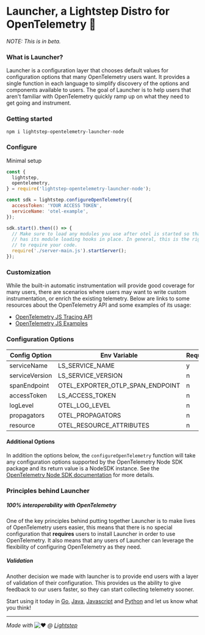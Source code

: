# Launcher, a Lightstep Distro for OpenTelemetry 🚀

_NOTE: This is in beta._

### What is Launcher?

Launcher is a configuration layer that chooses default values for configuration options that many OpenTelemetry users want. It provides a single function in each language to simplify discovery of the options and components available to users. The goal of Launcher is to help users that aren't familiar with OpenTelemetry quickly ramp up on what they need to get going and instrument.

### Getting started

```bash
npm i lightstep-opentelemetry-launcher-node
```

### Configure

Minimal setup

```javascript
const {
  lightstep,
  opentelemetry,
} = require('lightstep-opentelemetry-launcher-node');

const sdk = lightstep.configureOpenTelemetry({
  accessToken: 'YOUR ACCESS TOKEN',
  serviceName: 'otel-example',
});

sdk.start().then(() => {
  // Make sure to load any modules you use after otel is started so that it
  // has its module loading hooks in place. In general, this is the right place
  // to require your code.
  require('./server-main.js').startServer();
});
```

### Customization

While the built-in automatic instrumentation will provide good coverage for many
users, there are scenarios where users may want to write custom instrumentation,
or enrich the existing telemetry. Below are links to some resources about the
OpenTelemetry API and some examples of its usage:

- [OpenTelemetry JS Tracing API][otel-js-tracing-api]
- [OpenTelemetry JS Examples][otel-js-examples]

### Configuration Options

| Config Option  | Env Variable                     | Required | Default                                       |
| -------------- | -------------------------------- | -------- | --------------------------------------------- |
| serviceName    | LS_SERVICE_NAME                  | y        | -                                             |
| serviceVersion | LS_SERVICE_VERSION               | n        | unknown                                       |
| spanEndpoint   | OTEL_EXPORTER_OTLP_SPAN_ENDPOINT | n        | https://ingest.lightstep.com/traces/otlp/v0.6 |
| accessToken    | LS_ACCESS_TOKEN                  | n        | -                                             |
| logLevel       | OTEL_LOG_LEVEL                   | n        | info                                          |
| propagators    | OTEL_PROPAGATORS                 | n        | b3                                            |
| resource       | OTEL_RESOURCE_ATTRIBUTES         | n        | -                                             |

#### Additional Options

In addition the options below, the `configureOpenTelemetry` function will take any configuration
options supported by the OpenTelemetry Node SDK package and its return value is a NodeSDK instance.
See the [OpenTelemetry Node SDK documentation](https://github.com/open-telemetry/opentelemetry-js/tree/main/packages/opentelemetry-sdk-trace-node) for more details.

### Principles behind Launcher

##### 100% interoperability with OpenTelemetry

One of the key principles behind putting together Launcher is to make lives of OpenTelemetry users easier, this means that there is no special configuration that **requires** users to install Launcher in order to use OpenTelemetry. It also means that any users of Launcher can leverage the flexibility of configuring OpenTelemetry as they need.

##### Validation

Another decision we made with launcher is to provide end users with a layer of validation of their configuration. This provides us the ability to give feedback to our users faster, so they can start collecting telemetry sooner.

Start using it today in [Go](https://github.com/lightstep/otel-launcher-go), [Java](https://github.com/lightstep/otel-launcher-java), [Javascript](https://github.com/lightstep/otel-launcher-node) and [Python](https://github.com/lightstep/otel-launcher-python) and let us know what you think!

---

_Made with_ ![:heart:](https://a.slack-edge.com/production-standard-emoji-assets/10.2/apple-medium/2764-fe0f.png) _@ [Lightstep](http://lightstep.com/)_

[otel-js-tracing-api]: https://github.com/open-telemetry/opentelemetry-js-api/blob/main/docs/tracing.md
[otel-js-examples]: https://github.com/open-telemetry/opentelemetry-js/tree/main/examples
